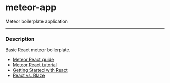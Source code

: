 # meteor-app
Meteor boilerplate application
___


### Description
Basic React meteor boilerplate.

- [Meteor React guide](https://guide.meteor.com/react.html)
- [Meteor React tutorial](https://www.meteor.com/tutorials/react/creating-an-app)
- [Getting Started with React](https://themeteorchef.com/recipes/getting-started-with-react/)
- [React vs. Blaze](https://themeteorchef.com/blog/react-vs-blaze/)
